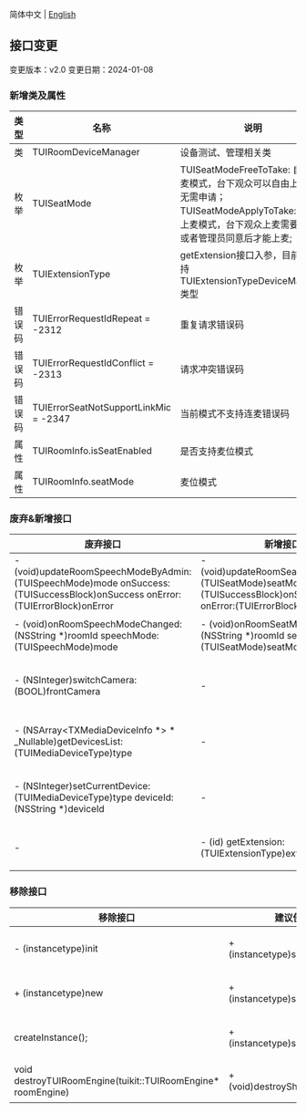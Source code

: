 简体中文 | [English](api_change_log.md)
## 接口变更
变更版本：v2.0
变更日期：2024-01-08

### 新增类及属性
|  类型 | 名称 | 说明 | 版本 |
|-------|-------|-------|-------|
| 类 | TUIRoomDeviceManager | 设备测试、管理相关类 |v2.0 |
| 枚举 | TUISeatMode | TUISeatModeFreeToTake: 自由上麦模式，台下观众可以自由上麦，无需申请；TUISeatModeApplyToTake: 申请上麦模式，台下观众上麦需要房主或者管理员同意后才能上麦; | v2.0 |
| 枚举 | TUIExtensionType | getExtension接口入参，目前只支持TUIExtensionTypeDeviceManager类型 | v2.0 |
| 错误码 | TUIErrorRequestIdRepeat = -2312 | 重复请求错误码 | v2.0 |
| 错误码 | TUIErrorRequestIdConflict = -2313 | 请求冲突错误码 | v2.0 |
| 错误码 | TUIErrorSeatNotSupportLinkMic = -2347 | 当前模式不支持连麦错误码 | v2.0 |
| 属性 | TUIRoomInfo.isSeatEnabled | 是否支持麦位模式 | v2.0 |
| 属性 | TUIRoomInfo.seatMode | 麦位模式 | v2.0 |

### 废弃&新增接口
| 废弃接口 | 新增接口 | 说明 | 版本 |
|-------|-------|-------|-------|
| - (void)updateRoomSpeechModeByAdmin:(TUISpeechMode)mode onSuccess:(TUISuccessBlock)onSuccess onError:(TUIErrorBlock)onError | - (void)updateRoomSeatModeByAdmin:(TUISeatMode)seatMode onSuccess:(TUISuccessBlock)onSuccess onError:(TUIErrorBlock)onError | 优化了房间上麦模式，降低客户接入理解成本 | v2.0 |
| - (void)onRoomSpeechModeChanged:(NSString *)roomId speechMode:(TUISpeechMode)mode | - (void)onRoomSeatModeChanged:(NSString *)roomId seatMode:(TUISeatMode)seatMode |优化了房间上麦模式回调，降低客户接入理解成本 | v2.0 |
| - (NSInteger)switchCamera:(BOOL)frontCamera | - | 建议使用TUIRoomDeviceManager中的switchCamera接口代替 | v2.0 |
| - (NSArray<TXMediaDeviceInfo *> * _Nullable)getDevicesList:(TUIMediaDeviceType)type | - | 建议使用TUIRoomDeviceManager中的getDevicesList接口代替 | v2.0 |
| - (NSInteger)setCurrentDevice:(TUIMediaDeviceType)type deviceId:(NSString *)deviceId | - |建议使用TUIRoomDeviceManager中的setCurrentDevice接口代替 | v2.0 |
|-|- (id) getExtension:(TUIExtensionType)extensionType|新增获取扩展接口，v2.0版本目前仅支持获取DeviceManager扩展|v2.0|

### 移除接口
| 移除接口 | 建议使用 | 说明 | 版本 |
|-------|-------|-------|-------|
| - (instancetype)init | + (instancetype)sharedInstance | 建议使用sharedInstance接口创建单例对象 | v2.0 |
| + (instancetype)new | + (instancetype)sharedInstance |建议使用sharedInstance接口创建单例对象 | v2.0 |
| createInstance(); | + (instancetype)sharedInstance |建议使用sharedInstance接口创建单例对象 | v2.0 |
| void destroyTUIRoomEngine(tuikit::TUIRoomEngine* roomEngine) | + (void)destroySharedInstance | 建议使用destroySharedInstance接口销毁单例对象 | v2.0 |